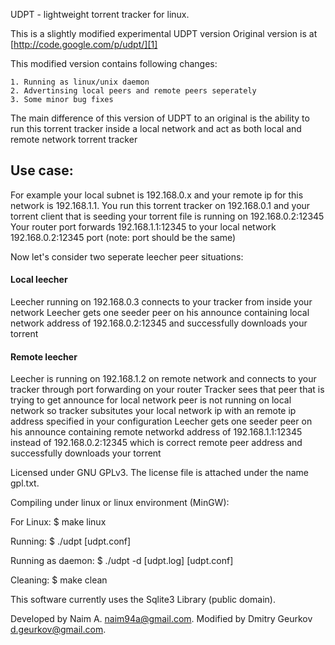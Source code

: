 UDPT - lightweight torrent tracker for linux.

This is a slightly modified experimental UDPT version
Original version is at [http://code.google.com/p/udpt/][1]

This modified version contains following changes:

    1. Running as linux/unix daemon
    2. Advertinsing local peers and remote peers seperately
    3. Some minor bug fixes

The main difference of this version of UDPT to an original is
the ability to run this torrent tracker inside a local network
and act as both local and remote network torrent tracker

## Use case:

For example your local subnet is 192.168.0.x and your remote ip 
for this network is 192.168.1.1. You run this torrent tracker on 192.168.0.1
and your torrent client that is seeding your torrent file is running on 192.168.0.2:12345 
Your router port forwards 192.168.1.1:12345 to your local network 192.168.0.2:12345 port (note: port should be the same)

Now let's consider two seperate leecher peer situations:
#### Local leecher 
Leecher running on 192.168.0.3 connects to your tracker from inside your network
Leecher gets one seeder peer on his announce containing local network address of 192.168.0.2:12345 and successfully downloads your torrent

#### Remote leecher 
Leecher is running on 192.168.1.2 on remote network and connects to your tracker through port forwarding on your router
Tracker sees that peer that is trying to get announce for local network peer is not running on local network so tracker subsitutes your local network
ip with an remote ip address specified in your configuration
Leecher gets one seeder peer on his announce containing remote networkd address of 192.168.1.1:12345 instead of 192.168.0.2:12345 
which is correct remote peer address and successfully downloads your torrent

Licensed under GNU GPLv3.
The license file is attached under the name gpl.txt.

Compiling under linux or linux environment (MinGW):

For Linux:
$ make linux

Running:
$ ./udpt [udpt.conf]

Running as daemon:
$ ./udpt -d [udpt.log] [udpt.conf]

Cleaning:
$ make clean

This software currently uses the Sqlite3 Library (public domain).

Developed by Naim A. <naim94a@gmail.com>.
Modified by Dmitry Geurkov <d.geurkov@gmail.com>.

[1]: http://code.google.com/p/udpt/

